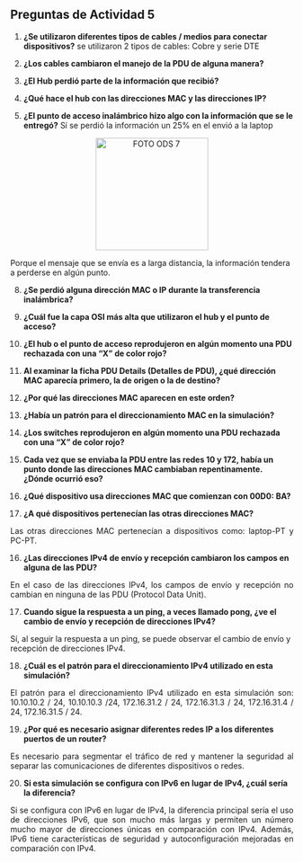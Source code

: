 ## Preguntas de Actividad 5

1. **¿Se utilizaron diferentes tipos de cables / medios para conectar dispositivos?**
   se utilizaron 2 tipos de cables: Cobre y serie DTE

3. **¿Los cables cambiaron el manejo de la PDU de alguna manera?**

4. **¿El Hub perdió parte de la información que recibió?**

5. **¿Qué hace el hub con las direcciones MAC y las direcciones IP?**

6. **¿El punto de acceso inalámbrico hizo algo con la información que se le entregó?**
Sí se perdió la información un 25% en el envió a la laptop
<p align="center">
  <img src="https://ca-times.brightspotcdn.com/dims4/default/796e6c9/2147483647/strip/true/crop/1970x1108+39+0/resize/1200x675!/quality/75/?url=https%3A%2F%2Fcalifornia-times-brightspot.s3.amazonaws.com%2F12%2Fa5%2F79e097ccf62312d18a025f22ce48%2Fhoyla-recuento-11-cosas-aman-gatos-top-001" alt="FOTO ODS 7" width="200px" />
</p>


Porque el mensaje que se envía es a larga distancia, la información tendera a perderse en algún punto.


8. **¿Se perdió alguna dirección MAC o IP durante la transferencia inalámbrica?**

9. **¿Cuál fue la capa OSI más alta que utilizaron el hub y el punto de acceso?**

10. **¿El hub o el punto de acceso reprodujeron en algún momento una PDU rechazada con una “X” de color rojo?**

11. **Al examinar la ficha PDU Details (Detalles de PDU), ¿qué dirección MAC aparecía primero, la de origen o la de destino?**

12. **¿Por qué las direcciones MAC aparecen en este orden?**
13. **¿Había un patrón para el direccionamiento MAC en la simulación?**

14. **¿Los switches reprodujeron en algún momento una PDU rechazada con una “X” de color rojo?**

15. **Cada vez que se enviaba la PDU entre las redes 10 y 172, había un punto donde las direcciones MAC cambiaban repentinamente. ¿Dónde ocurrió eso?**

16. **¿Qué dispositivo usa direcciones MAC que comienzan con 00D0: BA?**

17. **¿A qué dispositivos pertenecían las otras direcciones MAC?**
    
<p align="justify">
Las otras direcciones MAC pertenecían a dispositivos como: laptop-PT y  PC-PT.
 </p>
 
16. **¿Las direcciones IPv4 de envío y recepción cambiaron los campos en alguna de las PDU?**
    
<p align="justify">
En el caso de las direcciones IPv4, los campos de envío y recepción no cambian en ninguna de las PDU (Protocol Data Unit).
 </p>
 
17. **Cuando sigue la respuesta a un ping, a veces llamado pong, ¿ve el cambio de envío y recepción de direcciones IPv4?**
    
<p align="justify">
  
Sí, al seguir la respuesta a un ping, se puede observar el cambio de envío y recepción de direcciones IPv4.
 </p>
 
18. **¿Cuál es el patrón para el direccionamiento IPv4 utilizado en esta simulación?**
    
<p align="justify">
  El patrón para el direccionamiento IPv4 utilizado en esta simulación son: 10.10.10.2 / 24, 10.10.10.3 /24, 172.16.31.2 / 24, 172.16.31.3 / 24, 172.16.31.4 / 24, 172.16.31.5 / 24.
 </p>
 
19. **¿Por qué es necesario asignar diferentes redes IP a los diferentes puertos de un router?**
    
<p align="justify">
  Es necesario para segmentar el tráfico de red y mantener la seguridad al separar las comunicaciones de diferentes dispositivos o redes.
 </p>
 
20. **Si esta simulación se configura con IPv6 en lugar de IPv4, ¿cuál sería la diferencia?**

<p align="justify">
  Si se configura con IPv6 en lugar de IPv4, la diferencia principal sería el uso de direcciones IPv6, que son mucho más largas y permiten un número mucho mayor de direcciones únicas en comparación con IPv4. Además, IPv6 tiene características de seguridad y autoconfiguración mejoradas en comparación con IPv4.
 </p>

